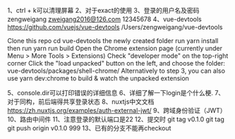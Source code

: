 1、ctrl + k可以清理屏幕
2、对于exact的使用
3、登录的用户名及密码
zengweigang
zweigang2016@126.com
12345678
4、vue-devtools
https://github.com/vuejs/vue-devtools
/Users/zengweigang/vue-devtools

Clone this repo
cd vue-devtools the newly created folder
run yarn install
then run yarn run build
Open the Chrome extension page (currently under Menu > More Tools > Extensions)
Check "developer mode" on the top-right corner
Click the "load unpacked" button on the left, and choose the folder: vue-devtools/packages/shell-chrome/
Alternatively to step 3, you can also use yarn dev:chrome to build & watch the unpacked extension

5、console.dir可以打印错误的详细信息
6、详细了解一下login是个什么梗.
7、对于同构，前后端得共享登录状态
8、nuxtjs中文文档
https://zh.nuxtjs.org/examples/auth-external-jwt/
9、跨域身份验证（JWT）
10、路由中间件
11、注意登录的默认端口是22
12、提交时
git tag v0.1.0
git tag
git push origin v0.1.0
999
13、已有的分支不能再checkout